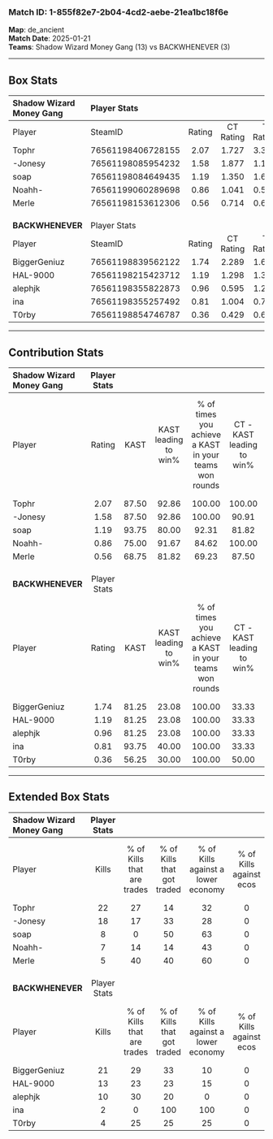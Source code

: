 ### Match ID: 1-855f82e7-2b04-4cd2-aebe-21ea1bc18f6e  
**Map**: de_ancient  
**Match Date**: 2025-01-21  
**Teams**: Shadow Wizard Money Gang (13) vs BACKWHENEVER (3)  

---  

## Box Stats  

| **Shadow Wizard Money Gang** | Player Stats      |        |           |          |       |       |       |         |        |      |     |
| :- | :- | :-: | :-: | :-: | :-: | :-: | :-: | :-: | :-: | :-: | :-: |
| Player                       | SteamID           | Rating | CT Rating | T Rating | KAST  |  ADR  | Kills | Assists | Deaths | K/D  | HS% |
| Tophr                        | 76561198406728155 |  2.07  |   1.727   |  3.349   | 87.50 | 107.9 |  22   |    5    |   6    | 3.67 | 54  |
| -Jonesy                      | 76561198085954232 |  1.58  |   1.877   |  1.110   | 87.50 | 102.1 |  18   |    3    |   13   | 1.38 | 50  |
| soap                         | 76561198084649435 |  1.19  |   1.350   |  1.683   | 93.75 | 82.4  |   8   |    8    |   9    | 0.89 | 62  |
| Noahh-                       | 76561199060289698 |  0.86  |   1.041   |  0.595   | 75.00 | 51.6  |   7   |    7    |   10   | 0.70 | 57  |
| Merle                        | 76561198153612306 |  0.56  |   0.714   |  0.637   | 68.75 | 42.2  |   5   |    4    |   13   | 0.38 | 20  |
|                              |                   |        |           |          |       |       |       |         |        |      |     |
|                              |                   |        |           |          |       |       |       |         |        |      |     |
|                              |                   |        |           |          |       |       |       |         |        |      |     |
| **BACKWHENEVER**             | Player Stats      |        |           |          |       |       |       |         |        |      |     |
| Player                       | SteamID           | Rating | CT Rating | T Rating | KAST  |  ADR  | Kills | Assists | Deaths | K/D  | HS% |
| BiggerGeniuz                 | 76561198839562122 |  1.74  |   2.289   |  1.690   | 81.25 | 124.4 |  21   |    3    |   14   | 1.50 | 66  |
| HAL-9000                     | 76561198215423712 |  1.19  |   1.298   |  1.336   | 81.25 | 90.6  |  13   |    2    |   14   | 0.93 | 46  |
| alephjk                      | 76561198355822873 |  0.96  |   0.595   |  1.228   | 81.25 | 69.6  |  10   |    2    |   14   | 0.71 | 30  |
| ina                          | 76561198355257492 |  0.81  |   1.004   |  0.791   | 93.75 | 24.0  |   2   |    2    |   4    | 0.50 | 100 |
| T0rby                        | 76561198854746787 |  0.36  |   0.429   |  0.622   | 56.25 | 44.3  |   4   |    5    |   15   | 0.27 | 75  |
---  

## Contribution Stats  

| **Shadow Wizard Money Gang** | Player Stats |       |                      |                                                        |                           |                                                             |                          |                                                            |
| :- | :-: | :-: | :-: | :-: | :-: | :-: | :-: | :-: |
| Player                       |    Rating    | KAST  | KAST leading to win% | % of times you achieve a KAST in your teams won rounds | CT - KAST leading to win% | CT - % of times you achieve a KAST in your teams won rounds | T - KAST leading to win% | T - % of times you achieve a KAST in your teams won rounds |
| Tophr                        |     2.07     | 87.50 |        92.86         |                         100.00                         |          100.00           |                           100.00                            |          75.00           |                           100.00                           |
| -Jonesy                      |     1.58     | 87.50 |        92.86         |                         100.00                         |           90.91           |                           100.00                            |          100.00          |                           100.00                           |
| soap                         |     1.19     | 93.75 |        80.00         |                         92.31                          |           81.82           |                            90.00                            |          75.00           |                           100.00                           |
| Noahh-                       |     0.86     | 75.00 |        91.67         |                         84.62                          |          100.00           |                            90.00                            |          66.67           |                           66.67                            |
| Merle                        |     0.56     | 68.75 |        81.82         |                         69.23                          |           87.50           |                            70.00                            |          66.67           |                           66.67                            |
|                              |              |       |                      |                                                        |                           |                                                             |                          |                                                            |
|                              |              |       |                      |                                                        |                           |                                                             |                          |                                                            |
|                              |              |       |                      |                                                        |                           |                                                             |                          |                                                            |
| **BACKWHENEVER**             | Player Stats |       |                      |                                                        |                           |                                                             |                          |                                                            |
| Player                       |    Rating    | KAST  | KAST leading to win% | % of times you achieve a KAST in your teams won rounds | CT - KAST leading to win% | CT - % of times you achieve a KAST in your teams won rounds | T - KAST leading to win% | T - % of times you achieve a KAST in your teams won rounds |
| BiggerGeniuz                 |     1.74     | 81.25 |        23.08         |                         100.00                         |           33.33           |                           100.00                            |          20.00           |                           100.00                           |
| HAL-9000                     |     1.19     | 81.25 |        23.08         |                         100.00                         |           33.33           |                           100.00                            |          20.00           |                           100.00                           |
| alephjk                      |     0.96     | 81.25 |        23.08         |                         100.00                         |           33.33           |                           100.00                            |          20.00           |                           100.00                           |
| ina                          |     0.81     | 93.75 |        40.00         |                         100.00                         |           33.33           |                           100.00                            |          50.00           |                           100.00                           |
| T0rby                        |     0.36     | 56.25 |        30.00         |                         100.00                         |           50.00           |                           100.00                            |          25.00           |                           100.00                           |
---  

## Extended Box Stats  

| **Shadow Wizard Money Gang** | Player Stats |                            |                            |                                    |                         |                              |                                 |        |                             |                                     |                          |                               |                            |
| :- | :-: | :-: | :-: | :-: | :-: | :-: | :-: | :-: | :-: | :-: | :-: | :-: | :-: |
| Player                       |    Kills     | % of Kills that are trades | % of Kills that got traded | % of Kills against a lower economy | % of Kills against ecos | % of Kills that are flawless | % of Kills that are close duels | Deaths | % of Deaths that get traded | % of Deaths against a lower economy | % of Deaths against ecos | % of Deaths that are flawless | % of Deaths that are close |
| Tophr                        |      22      |             27             |             14             |                 32                 |            0            |              68              |                0                |   6    |             33              |                 67                  |            0             |              67               |             0              |
| -Jonesy                      |      18      |             17             |             33             |                 28                 |            0            |              61              |               11                |   13   |             23              |                 31                  |            0             |              62               |             0              |
| soap                         |      8       |             0              |             50             |                 63                 |            0            |              63              |                0                |   9    |             44              |                 56                  |            0             |              22               |             0              |
| Noahh-                       |      7       |             14             |             14             |                 43                 |            0            |              71              |                0                |   10   |             20              |                 50                  |            0             |              50               |             0              |
| Merle                        |      5       |             40             |             40             |                 60                 |            0            |              60              |                0                |   13   |             31              |                 46                  |            0             |              46               |             15             |
|                              |              |                            |                            |                                    |                         |                              |                                 |        |                             |                                     |                          |                               |                            |
|                              |              |                            |                            |                                    |                         |                              |                                 |        |                             |                                     |                          |                               |                            |
|                              |              |                            |                            |                                    |                         |                              |                                 |        |                             |                                     |                          |                               |                            |
| **BACKWHENEVER**             | Player Stats |                            |                            |                                    |                         |                              |                                 |        |                             |                                     |                          |                               |                            |
| Player                       |    Kills     | % of Kills that are trades | % of Kills that got traded | % of Kills against a lower economy | % of Kills against ecos | % of Kills that are flawless | % of Kills that are close duels | Deaths | % of Deaths that get traded | % of Deaths against a lower economy | % of Deaths against ecos | % of Deaths that are flawless | % of Deaths that are close |
| BiggerGeniuz                 |      21      |             29             |             33             |                 10                 |            0            |              52              |                0                |   14   |             21              |                 14                  |            0             |              64               |             0              |
| HAL-9000                     |      13      |             23             |             23             |                 15                 |            0            |              54              |                8                |   14   |             29              |                 14                  |            0             |              71               |             0              |
| alephjk                      |      10      |             30             |             20             |                 0                  |            0            |              50              |               10                |   14   |             21              |                 14                  |            0             |              71               |             7              |
| ina                          |      2       |             0              |            100             |                100                 |            0            |              0               |                0                |   4    |             25              |                 50                  |            0             |              50               |             0              |
| T0rby                        |      4       |             25             |             25             |                 25                 |            0            |              25              |                0                |   15   |             33              |                 13                  |            0             |              47               |             7              |
